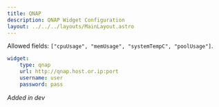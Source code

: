 ```yaml
---
title: QNAP
description: QNAP Widget Configuration
layout: ../../../layouts/MainLayout.astro
---
```


Allowed fields: `["cpuUsage", "memUsage", "systemTempC", "poolUsage"]`.

```yaml
widget:
    type: qnap
    url: http://qnap.host.or.ip:port
    username: user
    password: pass
```

*Added in dev*

